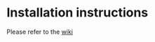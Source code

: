 # Installation instructions

Please refer to the
[wiki](https://github.com/ccdc-opensource/on-site-webcsd/wiki/Azure-Install-instructions)
